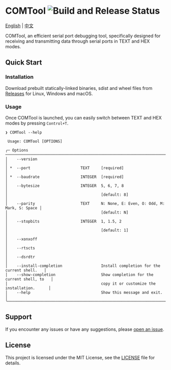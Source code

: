 # COMTool ![Build and Release Status](https://github.com/hydrotho/COMTool/actions/workflows/main.yml/badge.svg)

[English](README.md) | [中文](README_zh.md)

COMTool, an efficient serial port debugging tool, specifically designed for receiving and transmitting data through serial ports in TEXT and HEX modes.

## Quick Start

### Installation

Download prebuilt statically-linked binaries, sdist and wheel files from [Releases](https://github.com/hydrotho/COMTool/releases/latest) for Linux, Windows and macOS.

### Usage

Once COMTool is launched, you can easily switch between TEXT and HEX modes by pressing `Control+T`.

```shell
❯ COMTool --help

 Usage: COMTool [OPTIONS]

╭─ Options ───────────────────────────────────────────────────────────────────────────╮
│    --version                                                                        │
│ *  --port                      TEXT     [required]                                  │
│ *  --baudrate                  INTEGER  [required]                                  │
│    --bytesize                  INTEGER  5, 6, 7, 8                                  │
│                                         [default: 8]                                │
│    --parity                    TEXT     N: None, E: Even, O: Odd, M: Mark, S: Space │
│                                         [default: N]                                │
│    --stopbits                  INTEGER  1, 1.5, 2                                   │
│                                         [default: 1]                                │
│    --xonxoff                                                                        │
│    --rtscts                                                                         │
│    --dsrdtr                                                                         │
│    --install-completion                 Install completion for the current shell.   │
│    --show-completion                    Show completion for the current shell, to   │
│                                         copy it or customize the installation.      │
│    --help                               Show this message and exit.                 │
╰─────────────────────────────────────────────────────────────────────────────────────╯
```

## Support

If you encounter any issues or have any suggestions, please [open an issue](https://github.com/hydrotho/COMTool/issues).

## License

This project is licensed under the MIT License, see the [LICENSE](LICENSE) file for details.
